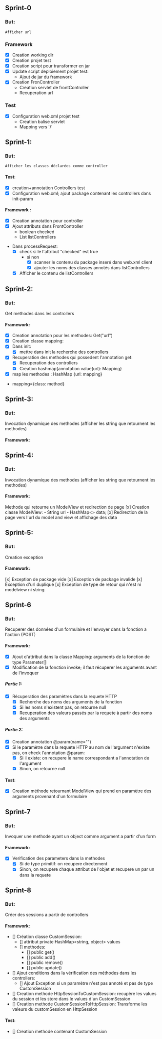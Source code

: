 ## Sprint-0
### But:
    Afficher url
### Framework
- [x] Creation working dir
- [x] Creation projet test
- [x] Creation script pour transformer en jar
- [x] Update script deploiement projet test:
    - Ajout de jar du framework
- [x] Creation FronController
    - Creation servlet de frontController 
    - Recuperation url 
### Test
- [x] Configuration web.xml projet test
    - Creation balise servlet
    - Mapping vers '/'

## Sprint-1:
### But:
    Afficher les classes déclarées comme controller
    
#### Test:
- [x] creation+annotation Controllers test
- [x] Configuration web.xml;
    ajout package contenant les controllers dans init-param

#### Framework : 
- [x] Creation annotation pour controller
- [x] Ajout attributs dans FrontController
    - boolean checked
    - List<String> listControllers
- Dans processRequest:
    - [x] check si le l'attribut "checked" est true
        - si non
            - [x] scanner le contenu du package inseré dans web.xml client
            - [x] ajouter les noms des classes annotés dans listControllers
    - [x] Afficher le contenu de listControllers

## Sprint-2:
### But:
Get methodes dans les controllers

#### Framework:
- [x] Creation annotation pour les methodes: Get("url")
- [x] Creation classe mapping:
- [x] Dans init: 
    - [x] mettre dans init la recherche des controllers 
- [x] Recuperation des methodes qui possedent l'annotation get:
    - [x] Recuperation des controllers
    - [x] Creation hashmap{annotation value(url): Mapping}
- [x] map les methodes : HashMap {url: mapping}
- mapping={class: method}

## Sprint-3:
### But:
Invocation dynamique des methodes (afficher les string que retournent les methodes)

#### Framework:


## Sprint-4:
### But:
Invocation dynamique des methodes (afficher les string que retournent les methodes)

#### Framework:
Methode qui retourne un ModelView et redirection de page
[x] Creation classe ModelView:
    - String url
    - HashMap<> data;
[x] Redirection de la page vers l'url du model and view et affichage des data

## Sprint-5:
### But: 
Creation exception 

#### Framework:
[x] Exception de package vide
[x] Exception de package invalide
[x] Exception d'url dupliqué 
[x] Exception de type de retour qui n'est ni modelview ni string


## Sprint-6
### But: 
Recuperer des données d'un formulaire et l'envoyer dans la fonction a l'action (POST)

#### Framework:
- [x] Ajout d'attribut dans la classe Mapping: arguments de la fonction de type Parameter[]
- [x] Modification de la fonction invoke; il faut récuperer les arguments avant de l'invoquer
##### Partie 1:
- [x] Récuperation des paramètres dans la requete HTTP 
    - [x] Recherche des noms des arguments de la fonction
    - [x] Si les noms n'existent pas, on retourne null
    - [x] Recuperation des valeurs passés par la requete à partir des noms des arguments
##### Partie 2:
- [x] Creation annotation @param(name="")
- [x] Si le paramètre dans la requete HTTP au nom de l'argument n'existe pas, on check l'annotation @param:
    - [x] Si il existe: on recupere le name correspondant a l'annotation de l'argument
    - [x] Sinon, on retourne null
#### Test:
- [x] Creation méthode retournant ModelView qui prend en paramètre des arguments provenant d'un formulaire

## Sprint-7
### But:
Invoquer une methode ayant un object comme argument a partir d'un form

#### Framework:
- [x] Verification des parameters dans la methodes
    - [x] Si de type primitif: on recupere directement 
    - [x] Sinon, on recupere chaque attribut de l'objet et recupere un par un dans la requete

## Sprint-8
### But:
Créer des sessions a partir de controllers
#### Framework:
- [] Création classe CustomSession: 
    - [] attribut private HashMap<string, object> values
    - [] methodes:
        - [] public get()
        - [] public add()
        - [] public remove()
        - [] public update()
- [] Ajout conditions dans la vérification des méthodes dans les controllers:
    - [] Ajout Exception si un paramètre n'est pas annoté et pas de type CustomSession
- [] Creation methode HttpSessionToCustomSession: recupère les values du session et les store dans le values d'un CustomSession
- [] Creation methode CustomSessionToHttpSession: Transforme les valeurs du customSession en HttpSession

#### Test:
- [] Creation methode contenant CustomSession

